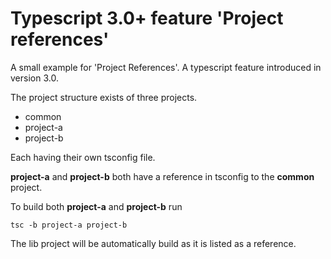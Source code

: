 # Typescript 3.0+ feature 'Project references'

A small example for 'Project References'. A typescript feature introduced in version 3.0.

The project structure exists of three projects.

 - common
 - project-a
 - project-b

Each having their own tsconfig file.

**project-a** and **project-b** both have a reference in tsconfig to the **common** project.

To build both **project-a** and **project-b** run

`tsc -b project-a project-b`

The lib project will be automatically build as it is listed as a reference.


